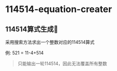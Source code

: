 # 114514-equation-creater
## 114514算式生成:hankey:


采用搜索方法求出一个整数对应的114514算式

例: 521 = 11-4+514

>只能输出一轮114514，因此无法覆盖所有整数
